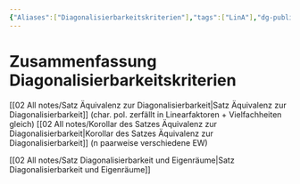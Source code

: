 ```yaml
---
{"Aliases":["Diagonalisierbarkeitskriterien"],"tags":["LinA"],"dg-publish":true,"permalink":"/02-all-notes/zusammenfassung-diagonalisierbarkeitskriterien/","dgHomeLink":true,"dgPassFrontmatter":true}
---
```


# Zusammenfassung Diagonalisierbarkeitskriterien

[[02 All notes/Satz Äquivalenz zur Diagonalisierbarkeit|Satz Äquivalenz zur Diagonalisierbarkeit]] (char. pol. zerfällt in Linearfaktoren + Vielfachheiten gleich)
[[02 All notes/Korollar des Satzes Äquivalenz zur Diagonalisierbarkeit|Korollar des Satzes Äquivalenz zur Diagonalisierbarkeit]] (n paarweise verschiedene EW)

[[02 All notes/Satz Diagonalisierbarkeit und Eigenräume|Satz Diagonalisierbarkeit und Eigenräume]]